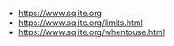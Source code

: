 - https://www.sqlite.org
- https://www.sqlite.org/limits.html
- https://www.sqlite.org/whentouse.html
